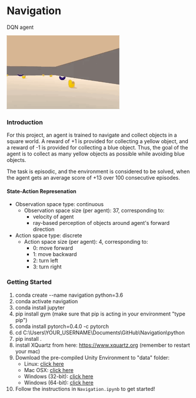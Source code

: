 <!---[![Open In Colab](https://colab.research.google.com/assets/colab-badge.svg)](https://colab.research.google.com/github/mahyaret/Navigation/blob/master/Navigation.ipynb)
--->
# Navigation
DQN agent

<img src="img/banana-collector.gif" height="200">

### Introduction

For this project, an agent is trained to navigate and collect objects in a square world. A reward of +1 is provided for collecting a yellow object, and a reward of -1 is provided for collecting a blue object.  Thus, the goal of the agent is to collect as many yellow objects as possible while avoiding blue objects.  

The task is episodic, and the environment is considered to be solved, when the agent gets an average score of +13 over 100 consecutive episodes.

#### State-Action Represenation

- Observation space type: continuous
    - Observation space size (per agent): 37, corresponding to:
        - velocity of agent
        - ray-based perception of objects around agent's forward direction
- Action space type: discrete
    - Action space size (per agent): 4, corresponding to:
        - 0: move forward
        - 1: move backward
        - 2: turn left
        - 3: turn right

### Getting Started

1. conda create --name navigation python=3.6
2. conda activate navigation
3. conda install jupyter
4. pip install gym
   (make sure that pip is acting in your environment "type pip")
5. conda install pytorch=0.4.0 -c pytorch
6. cd C:\Users\YOUR_USERNAME\Documents\GitHub\Navigation\python
7. pip install .
8. install XQuartz from here: https://www.xquartz.org
   (remember to restart your mac)
9. Download the pre-compiled Unity Environment to "data" folder:
    - Linux: [click here](https://s3-us-west-1.amazonaws.com/udacity-drlnd/P1/Banana/Banana_Linux.zip)
    - Mac OSX: [click here](https://s3-us-west-1.amazonaws.com/udacity-drlnd/P1/Banana/Banana.app.zip)
    - Windows (32-bit): [click here](https://s3-us-west-1.amazonaws.com/udacity-drlnd/P1/Banana/Banana_Windows_x86.zip)
    - Windows (64-bit): [click here](https://s3-us-west-1.amazonaws.com/udacity-drlnd/P1/Banana/Banana_Windows_x86_64.zip)
10. Follow the instructions in `Navigation.ipynb` to get started!
